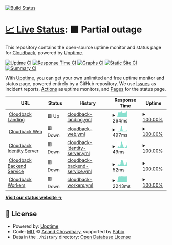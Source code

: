 [![Build Status](https://app.cloudback.it/badge/cloudback/status)](https://cloudback.it)

# [📈 Live Status](https://cloudback.it): <!--live status--> **🟧 Partial outage**

This repository contains the open-source uptime monitor and status page for [Cloudback](https://cloudback.it), powered by [Upptime](https://github.com/upptime/upptime).

[![Uptime CI](https://github.com/cloudback/upptime/workflows/Uptime%20CI/badge.svg)](https://github.com/cloudback/upptime/actions?query=workflow%3A%22Uptime+CI%22)
[![Response Time CI](https://github.com/cloudback/upptime/workflows/Response%20Time%20CI/badge.svg)](https://github.com/cloudback/upptime/actions?query=workflow%3A%22Response+Time+CI%22)
[![Graphs CI](https://github.com/cloudback/upptime/workflows/Graphs%20CI/badge.svg)](https://github.com/cloudback/upptime/actions?query=workflow%3A%22Graphs+CI%22)
[![Static Site CI](https://github.com/cloudback/upptime/workflows/Static%20Site%20CI/badge.svg)](https://github.com/cloudback/upptime/actions?query=workflow%3A%22Static+Site+CI%22)
[![Summary CI](https://github.com/cloudback/upptime/workflows/Summary%20CI/badge.svg)](https://github.com/cloudback/upptime/actions?query=workflow%3A%22Summary+CI%22)

With [Upptime](https://upptime.js.org), you can get your own unlimited and free uptime monitor and status page, powered entirely by a GitHub repository. We use [Issues](https://github.com/cloudback/upptime/issues) as incident reports, [Actions](https://github.com/cloudback/upptime/actions) as uptime monitors, and [Pages](https://cloudback.it) for the status page.

<!--start: status pages-->
<!-- This summary is generated by Upptime (https://github.com/upptime/upptime) -->
<!-- Do not edit this manually, your changes will be overwritten -->
<!-- prettier-ignore -->
| URL | Status | History | Response Time | Uptime |
| --- | ------ | ------- | ------------- | ------ |
| <img alt="" src="https://icons.duckduckgo.com/ip3/cloudback.it.ico" height="13"> [Cloudback Landing](https://cloudback.it) | 🟩 Up | [cloudback-landing.yml](https://github.com/cloudback/status/commits/HEAD/history/cloudback-landing.yml) | <details><summary><img alt="Response time graph" src="./graphs/cloudback-landing/response-time-week.png" height="20"> 264ms</summary><br><a href="https://status.cloudback.it/history/cloudback-landing"><img alt="Response time 268" src="https://img.shields.io/endpoint?url=https%3A%2F%2Fraw.githubusercontent.com%2Fcloudback%2Fstatus%2FHEAD%2Fapi%2Fcloudback-landing%2Fresponse-time.json"></a><br><a href="https://status.cloudback.it/history/cloudback-landing"><img alt="24-hour response time 333" src="https://img.shields.io/endpoint?url=https%3A%2F%2Fraw.githubusercontent.com%2Fcloudback%2Fstatus%2FHEAD%2Fapi%2Fcloudback-landing%2Fresponse-time-day.json"></a><br><a href="https://status.cloudback.it/history/cloudback-landing"><img alt="7-day response time 264" src="https://img.shields.io/endpoint?url=https%3A%2F%2Fraw.githubusercontent.com%2Fcloudback%2Fstatus%2FHEAD%2Fapi%2Fcloudback-landing%2Fresponse-time-week.json"></a><br><a href="https://status.cloudback.it/history/cloudback-landing"><img alt="30-day response time 242" src="https://img.shields.io/endpoint?url=https%3A%2F%2Fraw.githubusercontent.com%2Fcloudback%2Fstatus%2FHEAD%2Fapi%2Fcloudback-landing%2Fresponse-time-month.json"></a><br><a href="https://status.cloudback.it/history/cloudback-landing"><img alt="1-year response time 268" src="https://img.shields.io/endpoint?url=https%3A%2F%2Fraw.githubusercontent.com%2Fcloudback%2Fstatus%2FHEAD%2Fapi%2Fcloudback-landing%2Fresponse-time-year.json"></a></details> | <details><summary><a href="https://status.cloudback.it/history/cloudback-landing">100.00%</a></summary><a href="https://status.cloudback.it/history/cloudback-landing"><img alt="All-time uptime 100.00%" src="https://img.shields.io/endpoint?url=https%3A%2F%2Fraw.githubusercontent.com%2Fcloudback%2Fstatus%2FHEAD%2Fapi%2Fcloudback-landing%2Fuptime.json"></a><br><a href="https://status.cloudback.it/history/cloudback-landing"><img alt="24-hour uptime 100.00%" src="https://img.shields.io/endpoint?url=https%3A%2F%2Fraw.githubusercontent.com%2Fcloudback%2Fstatus%2FHEAD%2Fapi%2Fcloudback-landing%2Fuptime-day.json"></a><br><a href="https://status.cloudback.it/history/cloudback-landing"><img alt="7-day uptime 100.00%" src="https://img.shields.io/endpoint?url=https%3A%2F%2Fraw.githubusercontent.com%2Fcloudback%2Fstatus%2FHEAD%2Fapi%2Fcloudback-landing%2Fuptime-week.json"></a><br><a href="https://status.cloudback.it/history/cloudback-landing"><img alt="30-day uptime 100.00%" src="https://img.shields.io/endpoint?url=https%3A%2F%2Fraw.githubusercontent.com%2Fcloudback%2Fstatus%2FHEAD%2Fapi%2Fcloudback-landing%2Fuptime-month.json"></a><br><a href="https://status.cloudback.it/history/cloudback-landing"><img alt="1-year uptime 100.00%" src="https://img.shields.io/endpoint?url=https%3A%2F%2Fraw.githubusercontent.com%2Fcloudback%2Fstatus%2FHEAD%2Fapi%2Fcloudback-landing%2Fuptime-year.json"></a></details>
| <img alt="" src="https://icons.duckduckgo.com/ip3/app.cloudback.it.ico" height="13"> [Cloudback Web](https://app.cloudback.it/health) | 🟥 Down | [cloudback-web.yml](https://github.com/cloudback/status/commits/HEAD/history/cloudback-web.yml) | <details><summary><img alt="Response time graph" src="./graphs/cloudback-web/response-time-week.png" height="20"> 497ms</summary><br><a href="https://status.cloudback.it/history/cloudback-web"><img alt="Response time 346" src="https://img.shields.io/endpoint?url=https%3A%2F%2Fraw.githubusercontent.com%2Fcloudback%2Fstatus%2FHEAD%2Fapi%2Fcloudback-web%2Fresponse-time.json"></a><br><a href="https://status.cloudback.it/history/cloudback-web"><img alt="24-hour response time 408" src="https://img.shields.io/endpoint?url=https%3A%2F%2Fraw.githubusercontent.com%2Fcloudback%2Fstatus%2FHEAD%2Fapi%2Fcloudback-web%2Fresponse-time-day.json"></a><br><a href="https://status.cloudback.it/history/cloudback-web"><img alt="7-day response time 497" src="https://img.shields.io/endpoint?url=https%3A%2F%2Fraw.githubusercontent.com%2Fcloudback%2Fstatus%2FHEAD%2Fapi%2Fcloudback-web%2Fresponse-time-week.json"></a><br><a href="https://status.cloudback.it/history/cloudback-web"><img alt="30-day response time 313" src="https://img.shields.io/endpoint?url=https%3A%2F%2Fraw.githubusercontent.com%2Fcloudback%2Fstatus%2FHEAD%2Fapi%2Fcloudback-web%2Fresponse-time-month.json"></a><br><a href="https://status.cloudback.it/history/cloudback-web"><img alt="1-year response time 309" src="https://img.shields.io/endpoint?url=https%3A%2F%2Fraw.githubusercontent.com%2Fcloudback%2Fstatus%2FHEAD%2Fapi%2Fcloudback-web%2Fresponse-time-year.json"></a></details> | <details><summary><a href="https://status.cloudback.it/history/cloudback-web">100.00%</a></summary><a href="https://status.cloudback.it/history/cloudback-web"><img alt="All-time uptime 99.94%" src="https://img.shields.io/endpoint?url=https%3A%2F%2Fraw.githubusercontent.com%2Fcloudback%2Fstatus%2FHEAD%2Fapi%2Fcloudback-web%2Fuptime.json"></a><br><a href="https://status.cloudback.it/history/cloudback-web"><img alt="24-hour uptime 100.00%" src="https://img.shields.io/endpoint?url=https%3A%2F%2Fraw.githubusercontent.com%2Fcloudback%2Fstatus%2FHEAD%2Fapi%2Fcloudback-web%2Fuptime-day.json"></a><br><a href="https://status.cloudback.it/history/cloudback-web"><img alt="7-day uptime 100.00%" src="https://img.shields.io/endpoint?url=https%3A%2F%2Fraw.githubusercontent.com%2Fcloudback%2Fstatus%2FHEAD%2Fapi%2Fcloudback-web%2Fuptime-week.json"></a><br><a href="https://status.cloudback.it/history/cloudback-web"><img alt="30-day uptime 100.00%" src="https://img.shields.io/endpoint?url=https%3A%2F%2Fraw.githubusercontent.com%2Fcloudback%2Fstatus%2FHEAD%2Fapi%2Fcloudback-web%2Fuptime-month.json"></a><br><a href="https://status.cloudback.it/history/cloudback-web"><img alt="1-year uptime 99.94%" src="https://img.shields.io/endpoint?url=https%3A%2F%2Fraw.githubusercontent.com%2Fcloudback%2Fstatus%2FHEAD%2Fapi%2Fcloudback-web%2Fuptime-year.json"></a></details>
| <img alt="" src="https://icons.duckduckgo.com/ip3/app.cloudback.it.ico" height="13"> [Cloudback Identity Server](https://app.cloudback.it/identity/health) | 🟥 Down | [cloudback-identity-server.yml](https://github.com/cloudback/status/commits/HEAD/history/cloudback-identity-server.yml) | <details><summary><img alt="Response time graph" src="./graphs/cloudback-identity-server/response-time-week.png" height="20"> 49ms</summary><br><a href="https://status.cloudback.it/history/cloudback-identity-server"><img alt="Response time 164" src="https://img.shields.io/endpoint?url=https%3A%2F%2Fraw.githubusercontent.com%2Fcloudback%2Fstatus%2FHEAD%2Fapi%2Fcloudback-identity-server%2Fresponse-time.json"></a><br><a href="https://status.cloudback.it/history/cloudback-identity-server"><img alt="24-hour response time 65" src="https://img.shields.io/endpoint?url=https%3A%2F%2Fraw.githubusercontent.com%2Fcloudback%2Fstatus%2FHEAD%2Fapi%2Fcloudback-identity-server%2Fresponse-time-day.json"></a><br><a href="https://status.cloudback.it/history/cloudback-identity-server"><img alt="7-day response time 49" src="https://img.shields.io/endpoint?url=https%3A%2F%2Fraw.githubusercontent.com%2Fcloudback%2Fstatus%2FHEAD%2Fapi%2Fcloudback-identity-server%2Fresponse-time-week.json"></a><br><a href="https://status.cloudback.it/history/cloudback-identity-server"><img alt="30-day response time 40" src="https://img.shields.io/endpoint?url=https%3A%2F%2Fraw.githubusercontent.com%2Fcloudback%2Fstatus%2FHEAD%2Fapi%2Fcloudback-identity-server%2Fresponse-time-month.json"></a><br><a href="https://status.cloudback.it/history/cloudback-identity-server"><img alt="1-year response time 42" src="https://img.shields.io/endpoint?url=https%3A%2F%2Fraw.githubusercontent.com%2Fcloudback%2Fstatus%2FHEAD%2Fapi%2Fcloudback-identity-server%2Fresponse-time-year.json"></a></details> | <details><summary><a href="https://status.cloudback.it/history/cloudback-identity-server">100.00%</a></summary><a href="https://status.cloudback.it/history/cloudback-identity-server"><img alt="All-time uptime 99.94%" src="https://img.shields.io/endpoint?url=https%3A%2F%2Fraw.githubusercontent.com%2Fcloudback%2Fstatus%2FHEAD%2Fapi%2Fcloudback-identity-server%2Fuptime.json"></a><br><a href="https://status.cloudback.it/history/cloudback-identity-server"><img alt="24-hour uptime 100.00%" src="https://img.shields.io/endpoint?url=https%3A%2F%2Fraw.githubusercontent.com%2Fcloudback%2Fstatus%2FHEAD%2Fapi%2Fcloudback-identity-server%2Fuptime-day.json"></a><br><a href="https://status.cloudback.it/history/cloudback-identity-server"><img alt="7-day uptime 100.00%" src="https://img.shields.io/endpoint?url=https%3A%2F%2Fraw.githubusercontent.com%2Fcloudback%2Fstatus%2FHEAD%2Fapi%2Fcloudback-identity-server%2Fuptime-week.json"></a><br><a href="https://status.cloudback.it/history/cloudback-identity-server"><img alt="30-day uptime 100.00%" src="https://img.shields.io/endpoint?url=https%3A%2F%2Fraw.githubusercontent.com%2Fcloudback%2Fstatus%2FHEAD%2Fapi%2Fcloudback-identity-server%2Fuptime-month.json"></a><br><a href="https://status.cloudback.it/history/cloudback-identity-server"><img alt="1-year uptime 99.93%" src="https://img.shields.io/endpoint?url=https%3A%2F%2Fraw.githubusercontent.com%2Fcloudback%2Fstatus%2FHEAD%2Fapi%2Fcloudback-identity-server%2Fuptime-year.json"></a></details>
| <img alt="" src="https://icons.duckduckgo.com/ip3/app.cloudback.it.ico" height="13"> [Cloudback Backend Service](https://app.cloudback.it/api/health) | 🟥 Down | [cloudback-backend-service.yml](https://github.com/cloudback/status/commits/HEAD/history/cloudback-backend-service.yml) | <details><summary><img alt="Response time graph" src="./graphs/cloudback-backend-service/response-time-week.png" height="20"> 52ms</summary><br><a href="https://status.cloudback.it/history/cloudback-backend-service"><img alt="Response time 55" src="https://img.shields.io/endpoint?url=https%3A%2F%2Fraw.githubusercontent.com%2Fcloudback%2Fstatus%2FHEAD%2Fapi%2Fcloudback-backend-service%2Fresponse-time.json"></a><br><a href="https://status.cloudback.it/history/cloudback-backend-service"><img alt="24-hour response time 70" src="https://img.shields.io/endpoint?url=https%3A%2F%2Fraw.githubusercontent.com%2Fcloudback%2Fstatus%2FHEAD%2Fapi%2Fcloudback-backend-service%2Fresponse-time-day.json"></a><br><a href="https://status.cloudback.it/history/cloudback-backend-service"><img alt="7-day response time 52" src="https://img.shields.io/endpoint?url=https%3A%2F%2Fraw.githubusercontent.com%2Fcloudback%2Fstatus%2FHEAD%2Fapi%2Fcloudback-backend-service%2Fresponse-time-week.json"></a><br><a href="https://status.cloudback.it/history/cloudback-backend-service"><img alt="30-day response time 40" src="https://img.shields.io/endpoint?url=https%3A%2F%2Fraw.githubusercontent.com%2Fcloudback%2Fstatus%2FHEAD%2Fapi%2Fcloudback-backend-service%2Fresponse-time-month.json"></a><br><a href="https://status.cloudback.it/history/cloudback-backend-service"><img alt="1-year response time 56" src="https://img.shields.io/endpoint?url=https%3A%2F%2Fraw.githubusercontent.com%2Fcloudback%2Fstatus%2FHEAD%2Fapi%2Fcloudback-backend-service%2Fresponse-time-year.json"></a></details> | <details><summary><a href="https://status.cloudback.it/history/cloudback-backend-service">100.00%</a></summary><a href="https://status.cloudback.it/history/cloudback-backend-service"><img alt="All-time uptime 99.94%" src="https://img.shields.io/endpoint?url=https%3A%2F%2Fraw.githubusercontent.com%2Fcloudback%2Fstatus%2FHEAD%2Fapi%2Fcloudback-backend-service%2Fuptime.json"></a><br><a href="https://status.cloudback.it/history/cloudback-backend-service"><img alt="24-hour uptime 100.00%" src="https://img.shields.io/endpoint?url=https%3A%2F%2Fraw.githubusercontent.com%2Fcloudback%2Fstatus%2FHEAD%2Fapi%2Fcloudback-backend-service%2Fuptime-day.json"></a><br><a href="https://status.cloudback.it/history/cloudback-backend-service"><img alt="7-day uptime 100.00%" src="https://img.shields.io/endpoint?url=https%3A%2F%2Fraw.githubusercontent.com%2Fcloudback%2Fstatus%2FHEAD%2Fapi%2Fcloudback-backend-service%2Fuptime-week.json"></a><br><a href="https://status.cloudback.it/history/cloudback-backend-service"><img alt="30-day uptime 100.00%" src="https://img.shields.io/endpoint?url=https%3A%2F%2Fraw.githubusercontent.com%2Fcloudback%2Fstatus%2FHEAD%2Fapi%2Fcloudback-backend-service%2Fuptime-month.json"></a><br><a href="https://status.cloudback.it/history/cloudback-backend-service"><img alt="1-year uptime 99.93%" src="https://img.shields.io/endpoint?url=https%3A%2F%2Fraw.githubusercontent.com%2Fcloudback%2Fstatus%2FHEAD%2Fapi%2Fcloudback-backend-service%2Fuptime-year.json"></a></details>
| <img alt="" src="https://icons.duckduckgo.com/ip3/app.cloudback.it.ico" height="13"> [Cloudback Workers](https://app.cloudback.it/health-workers) | 🟥 Down | [cloudback-workers.yml](https://github.com/cloudback/status/commits/HEAD/history/cloudback-workers.yml) | <details><summary><img alt="Response time graph" src="./graphs/cloudback-workers/response-time-week.png" height="20"> 2243ms</summary><br><a href="https://status.cloudback.it/history/cloudback-workers"><img alt="Response time 2220" src="https://img.shields.io/endpoint?url=https%3A%2F%2Fraw.githubusercontent.com%2Fcloudback%2Fstatus%2FHEAD%2Fapi%2Fcloudback-workers%2Fresponse-time.json"></a><br><a href="https://status.cloudback.it/history/cloudback-workers"><img alt="24-hour response time 2272" src="https://img.shields.io/endpoint?url=https%3A%2F%2Fraw.githubusercontent.com%2Fcloudback%2Fstatus%2FHEAD%2Fapi%2Fcloudback-workers%2Fresponse-time-day.json"></a><br><a href="https://status.cloudback.it/history/cloudback-workers"><img alt="7-day response time 2243" src="https://img.shields.io/endpoint?url=https%3A%2F%2Fraw.githubusercontent.com%2Fcloudback%2Fstatus%2FHEAD%2Fapi%2Fcloudback-workers%2Fresponse-time-week.json"></a><br><a href="https://status.cloudback.it/history/cloudback-workers"><img alt="30-day response time 2235" src="https://img.shields.io/endpoint?url=https%3A%2F%2Fraw.githubusercontent.com%2Fcloudback%2Fstatus%2FHEAD%2Fapi%2Fcloudback-workers%2Fresponse-time-month.json"></a><br><a href="https://status.cloudback.it/history/cloudback-workers"><img alt="1-year response time 2178" src="https://img.shields.io/endpoint?url=https%3A%2F%2Fraw.githubusercontent.com%2Fcloudback%2Fstatus%2FHEAD%2Fapi%2Fcloudback-workers%2Fresponse-time-year.json"></a></details> | <details><summary><a href="https://status.cloudback.it/history/cloudback-workers">100.00%</a></summary><a href="https://status.cloudback.it/history/cloudback-workers"><img alt="All-time uptime 99.96%" src="https://img.shields.io/endpoint?url=https%3A%2F%2Fraw.githubusercontent.com%2Fcloudback%2Fstatus%2FHEAD%2Fapi%2Fcloudback-workers%2Fuptime.json"></a><br><a href="https://status.cloudback.it/history/cloudback-workers"><img alt="24-hour uptime 100.00%" src="https://img.shields.io/endpoint?url=https%3A%2F%2Fraw.githubusercontent.com%2Fcloudback%2Fstatus%2FHEAD%2Fapi%2Fcloudback-workers%2Fuptime-day.json"></a><br><a href="https://status.cloudback.it/history/cloudback-workers"><img alt="7-day uptime 100.00%" src="https://img.shields.io/endpoint?url=https%3A%2F%2Fraw.githubusercontent.com%2Fcloudback%2Fstatus%2FHEAD%2Fapi%2Fcloudback-workers%2Fuptime-week.json"></a><br><a href="https://status.cloudback.it/history/cloudback-workers"><img alt="30-day uptime 100.00%" src="https://img.shields.io/endpoint?url=https%3A%2F%2Fraw.githubusercontent.com%2Fcloudback%2Fstatus%2FHEAD%2Fapi%2Fcloudback-workers%2Fuptime-month.json"></a><br><a href="https://status.cloudback.it/history/cloudback-workers"><img alt="1-year uptime 99.98%" src="https://img.shields.io/endpoint?url=https%3A%2F%2Fraw.githubusercontent.com%2Fcloudback%2Fstatus%2FHEAD%2Fapi%2Fcloudback-workers%2Fuptime-year.json"></a></details>

<!--end: status pages-->

[**Visit our status website →**](https://cloudback.it)

## 📄 License

- Powered by: [Upptime](https://github.com/upptime/upptime)
- Code: [MIT](./LICENSE) © [Anand Chowdhary](https://anandchowdhary.com), supported by [Pabio](https://pabio.com)
- Data in the `./history` directory: [Open Database License](https://opendatacommons.org/licenses/odbl/1-0/)
